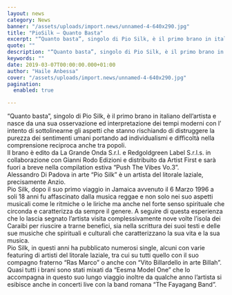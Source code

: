 ```yaml
---
layout: news
category: News
banner: "/assets/uploads/import.news/unnamed-4-640x290.jpg"
title: "PioSilk – Quanto Basta"
excerpt: "“Quanto basta”, singolo di Pio Silk, è il primo brano in italiano dell’artista e nasce da una sua osservazione ed interpretazione dei tempi moderni con l’ intento di sottolinearne gli aspetti che stanno rischiando di distruggere la purezza dei sentimenti umani portando ad individualismi e difficoltà nella comprensione reciproca anche tra popoli. Il brano è [&hellip"
quote: ""
description: "“Quanto basta”, singolo di Pio Silk, è il primo brano in italiano dell’artista e nasce da una sua osservazione ed interpretazione dei tempi moderni con l’ intento di sottolinearne gli aspetti che stanno rischiando di distruggere la purezza dei sentimenti umani portando ad individualismi e difficoltà nella comprensione reciproca anche tra popoli. Il brano è [&hellip"
keywords: ""
date: 2019-03-07T00:00:00.000+01:00
author: "Haile Anbessa"
cover: "/assets/uploads/import.news/unnamed-4-640x290.jpg"
pagination:
  enabled: true

---
```


“Quanto basta”, singolo di Pio Silk, è il primo brano in italiano dell’artista e nasce da una sua osservazione ed interpretazione dei tempi moderni con l’ intento di sottolinearne gli aspetti che stanno rischiando di distruggere la purezza dei sentimenti umani portando ad individualismi e difficoltà nella comprensione reciproca anche tra popoli.  
Il brano è edito da La Grande Onda S.r.l. e Redgoldgreen Label S.r.l.s. in collaborazione con Gianni Rodo Edizioni e distribuito da Artist First e sarà fuori a breve nella compilation estiva “Push The Vibes Vo.3”.  
Alessandro Di Padova in arte “Pio Silk” è un artista del litorale laziale, precisamente Anzio.  
Pio Silk, dopo il suo primo viaggio in Jamaica avvenuto il 6 Marzo 1996 a soli 18 anni fu affascinato dalla musica reggae e non solo nei suo aspetti musicali come le ritmiche o le liriche ma anche nel forte senso spirituale che circonda e caratterizza da sempre il genere. A seguire di questa esperienza che lo lascia segnato l’artista visita complessivamente nove volte l’isola dei Caraibi per riuscire a trarne benefici, sia nella scrittura dei suoi testi e delle sue musiche che spirituali e culturali che caratterizzano la sua vita e la sua musica.  
Pio Silk, in questi anni ha pubblicato numerosi single, alcuni con varie featuring di artisti del litorale laziale, tra cui su tutti quello con il suo compagno fraterno “Ras Marco” o anche con “Vito Billardello in arte Billah”. Quasi tutti i brani sono stati mixati da “Eesma Model One” che lo accompagna in questo suo lungo viaggio inoltre da qualche anno l’artista si esibisce anche in concerti live con la band romana “The Fayagang Band”.